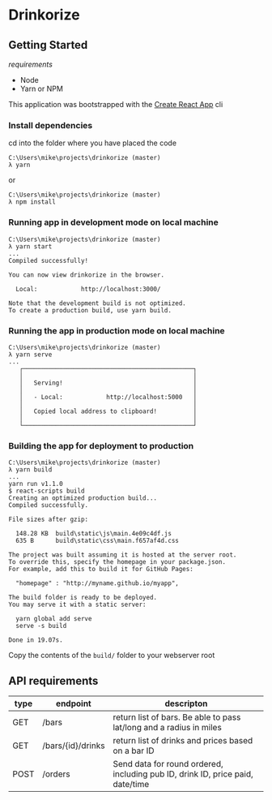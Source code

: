 # Drinkorize
## Getting Started
_requirements_
- Node
- Yarn or NPM

This application was bootstrapped with the [Create React App](https://github.com/facebookincubator/create-react-app) cli 

### Install dependencies
cd into the folder where you have placed the code
```
C:\Users\mike\projects\drinkorize (master)
λ yarn
```

or

```
C:\Users\mike\projects\drinkorize (master)
λ npm install
```

### Running app in development mode on local machine
```
C:\Users\mike\projects\drinkorize (master)
λ yarn start
...
Compiled successfully!

You can now view drinkorize in the browser.

  Local:            http://localhost:3000/

Note that the development build is not optimized.
To create a production build, use yarn build.
```

### Running the app in production mode on local machine
```
C:\Users\mike\projects\drinkorize (master)
λ yarn serve
...
   ┌───────────────────────────────────────────────┐
   │                                               │
   │   Serving!                                    │
   │                                               │
   │   - Local:            http://localhost:5000   │
   │                                               │
   │   Copied local address to clipboard!          │
   │                                               │
   └───────────────────────────────────────────────┘
```

### Building the app for deployment to production
```
C:\Users\mike\projects\drinkorize (master)
λ yarn build
...
yarn run v1.1.0
$ react-scripts build
Creating an optimized production build...
Compiled successfully.

File sizes after gzip:

  148.28 KB  build\static\js\main.4e09c4df.js
  635 B      build\static\css\main.f657af4d.css

The project was built assuming it is hosted at the server root.
To override this, specify the homepage in your package.json.
For example, add this to build it for GitHub Pages:

  "homepage" : "http://myname.github.io/myapp",

The build folder is ready to be deployed.
You may serve it with a static server:

  yarn global add serve
  serve -s build

Done in 19.07s.
```
Copy the contents of the `build/` folder to your webserver root

## API requirements
| type | endpoint | descripton |
| ---- | -------- | ---------- |
| GET | /bars   | return list of bars. Be able to pass lat/long and a radius in miles |
| GET| /bars/{id}/drinks | return list of drinks and prices based on a bar ID |
| POST | /orders | Send data for round ordered, including pub ID, drink ID, price paid, date/time |
